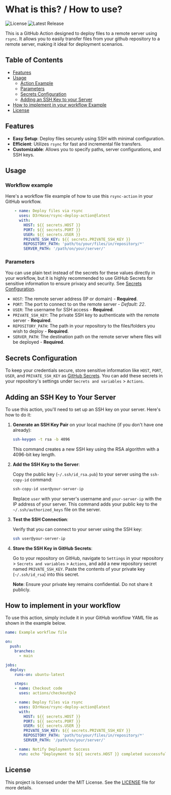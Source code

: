 # What is this? / How to use?

![License](https://img.shields.io/badge/license-MIT-blue.svg)
![Latest Release](https://img.shields.io/github/v/release/D3rHase/rsync-deploy-action?style=flat-square)

This is a GitHub Action designed to deploy files to a remote server using `rsync`. It allows you to easily transfer files from your github repository to a remote server, making it ideal for deployment scenarios.

## Table of Contents

- [Features](#features)
- [Usage](#usage)
  - [Action Example](#workflow-example)
  - [Parameters](#parameters)
  - [Secrets Configuration](#secrets-configuration)
  - [Adding an SSH Key to your Server](#adding-an-ssh-key-to-your-server)
- [How to implement in your workflow Example](#how-to-implement-in-your-workflow)
- [License](#license)

## Features

- **Easy Setup**: Deploy files securely using SSH with minimal configuration.
- **Efficient**: Utilizes `rsync` for fast and incremental file transfers.
- **Customizable**: Allows you to specify paths, server configurations, and SSH keys.

## Usage

### Workflow example

Here's a workflow file example of how to use this `rsync-action` in your GitHub workflow.



```yaml
    - name: Deploy files via rsync
      uses: D3rHase/rsync-deploy-action@latest
      with:
        HOST: ${{ secrets.HOST }}
        PORT: ${{ secrets.PORT }}
        USER: ${{ secrets.USER }}
        PRIVATE_SSH_KEY: ${{ secrets.PRIVATE_SSH_KEY }}
        REPOSITORY_PATH: 'path/to/your/files/in/repository/*'
        SERVER_PATH: '/path/on/your/server/'

```

### Parameters
You can use plain text instead of the secrets for these values directly in your workflow, but it is highly recommended to use GitHub Secrets for sensitive information to ensure privacy and security. See [Secrets Configuration](#secrets-configuration).

- `HOST`: The remote server address (IP or domain) - **Required**.
- `PORT`: The port to connect to on the remote server - *Default: 22*.
- `USER`: The username for SSH access - **Required**.
- `PRIVATE_SSH_KEY`: The private SSH key to authenticate with the remote server - **Required**.
- `REPOSITORY_PATH`: The path in your repository to the files/folders you wish to deploy - **Required**.
- `SERVER_PATH`: The destination path on the remote server where files will be deployed - **Required**.

## Secrets Configuration

To keep your credentials secure, store sensitive information like `HOST`, `PORT`, `USER`, and `PRIVATE_SSH_KEY` as [GitHub Secrets](https://docs.github.com/en/actions/security-guides/encrypted-secrets). You can add these secrets in your repository's settings under `Secrets and variables` > `Actions`.

## Adding an SSH Key to Your Server

To use this action, you'll need to set up an SSH key on your server. Here's how to do it:

1. **Generate an SSH Key Pair** on your local machine (if you don't have one already):

    ```sh
    ssh-keygen -t rsa -b 4096
    ```

    This command creates a new SSH key using the RSA algorithm with a 4096-bit key length.

2. **Add the SSH Key to the Server**:

    Copy the public key (`~/.ssh/id_rsa.pub`) to your server using the `ssh-copy-id` command:

    ```sh
    ssh-copy-id user@your-server-ip
    ```

    Replace `user` with your server's username and `your-server-ip` with the IP address of your server. This command adds your public key to the `~/.ssh/authorized_keys` file on the server.

3. **Test the SSH Connection**:

    Verify that you can connect to your server using the SSH key:

    ```sh
    ssh user@your-server-ip
    ```

4. **Store the SSH Key in GitHub Secrets**:

    Go to your repository on GitHub, navigate to `Settings` in your repository > `Secrets and variables` > `Actions`, and add a new repository secret named `PRIVATE_SSH_KEY`. Paste the contents of your private key (`~/.ssh/id_rsa`) into this secret.

    **Note**: Ensure your private key remains confidential. Do not share it publicly.

## How to implement in your workflow

To use this action, simply include it in your GitHub workflow YAML file as shown in the example below.

```yaml
name: Example workflow file

on:
  push:
    branches:
      - main

jobs:
  deploy:
    runs-on: ubuntu-latest

    steps:
    - name: Checkout code
      uses: actions/checkout@v2

    - name: Deploy files via rsync
      uses: D3rHase/rsync-deploy-action@latest
      with:
        HOST: ${{ secrets.HOST }}
        PORT: ${{ secrets.PORT }}
        USER: ${{ secrets.USER }}
        PRIVATE_SSH_KEY: ${{ secrets.PRIVATE_SSH_KEY }}
        REPOSITORY_PATH: 'path/to/your/files/in/repository/*'
        SERVER_PATH: '/path/on/your/server/'

    - name: Notify Deployment Success
      run: echo "Deployment to ${{ secrets.HOST }} completed successfully!"
```

## License

This project is licensed under the MIT License. See the [LICENSE](LICENSE) file for more details.
